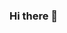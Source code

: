 ### Hi there 👋

<!--
**Hwang9170/Hwang9170** is a ✨ _special_ ✨ repository because its `README.md` (this file) appears on your GitHub profile.

Here are some ideas to get you started:

- Hi Im hwang
